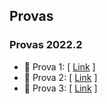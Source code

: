 ## Provas

### Provas 2022.2

- 📝 Prova 1: [ [Link](https://drive.google.com/file/d/1esXc9EgfNfsq3xu4VxVdGnb-qctgX0fu/view?usp=drive_link)  ] <br>
- 📝 Prova 2: [ [Link](https://drive.google.com/file/d/1waz4EGSd_jzeMf14gjFYxECy_-86ieVE/view?usp=drive_link)  ] <br>
- 📝 Prova 3: [ [Link](https://drive.google.com/file/d/1dI6KicQn6oidX90VOsJCMMc0UPxBFGmo/view?usp=drive_link)  ] <br>
